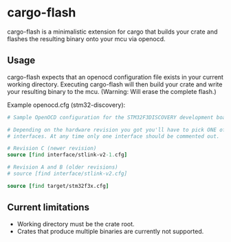 # cargo-flash

cargo-flash is a minimalistic extension for cargo that builds your crate
and flashes the resulting binary onto your mcu via openocd.

## Usage

cargo-flash expects that an openocd configuration file exists in your
current working directory. Executing cargo-flash will then build your
crate and write your resulting binary to the mcu. (Warning: Will erase
the complete flash.)

Example openocd.cfg (stm32-discovery):
```tcl
# Sample OpenOCD configuration for the STM32F3DISCOVERY development board

# Depending on the hardware revision you got you'll have to pick ONE of these
# interfaces. At any time only one interface should be commented out.

# Revision C (newer revision)
source [find interface/stlink-v2-1.cfg]

# Revision A and B (older revisions)
# source [find interface/stlink-v2.cfg]

source [find target/stm32f3x.cfg]
```

## Current limitations

 - Working directory must be the crate root.
 - Crates that produce multiple binaries are currently not supported.
